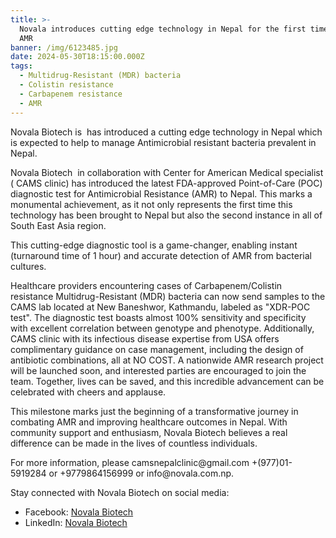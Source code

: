 ```yaml
---
title: >-
  Novala introduces cutting edge technology in Nepal for the first time against
  AMR
banner: /img/6123485.jpg
date: 2024-05-30T18:15:00.000Z
tags:
  - Multidrug-Resistant (MDR) bacteria
  - Colistin resistance
  - Carbapenem resistance
  - AMR
---
```


Novala Biotech is  has introduced a cutting edge technology in Nepal which is expected to help to manage Antimicrobial resistant bacteria prevalent in Nepal. 

Novala Biotech  in collaboration with Center for American Medical specialist ( CAMS clinic) has introduced the latest FDA-approved Point-of-Care (POC) diagnostic test for Antimicrobial Resistance (AMR) to Nepal. This marks a monumental achievement, as it not only represents the first time this technology has been brought to Nepal but also the second instance in all of South East Asia region.

This cutting-edge diagnostic tool is a game-changer, enabling instant (turnaround time of 1 hour) and accurate detection of AMR from bacterial cultures.

Healthcare providers encountering cases of Carbapenem/Colistin resistance Multidrug-Resistant (MDR) bacteria can
now send samples to the CAMS lab located at New Baneshwor, Kathmandu, labeled as "XDR-POC test". The diagnostic test boasts almost 100% sensitivity and specificity with excellent correlation between genotype and phenotype. Additionally, CAMS clinic with its infectious disease expertise from USA offers complimentary guidance on case management, including the design of antibiotic combinations, all at NO COST. A nationwide AMR research project will be launched soon, and interested parties are encouraged to join the team. Together, lives can be saved, and this incredible advancement can be celebrated with cheers and applause.

This milestone marks just the beginning of a transformative journey in combating AMR and improving healthcare outcomes in Nepal. With community support and enthusiasm, Novala Biotech believes a real difference can be made in the lives of countless individuals.

For more information, please camsnepalclinic\@gmail.com +(977)01-5919284 or +9779864156999  or  info\@novala.com.np.

Stay connected with Novala Biotech on social media:

* Facebook: [Novala Biotech](https://www.facebook.com/profile.php?id=100093705038561)
* LinkedIn: [Novala Biotech](https://www.linkedin.com/company/novala-biotech)

 
